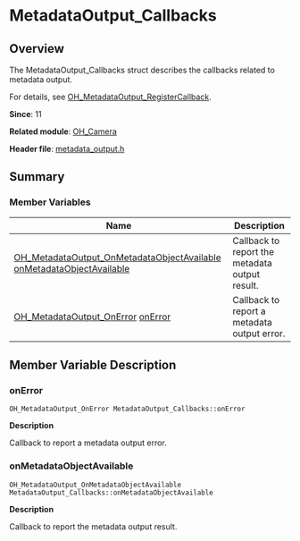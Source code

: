 # MetadataOutput_Callbacks


## Overview

The MetadataOutput_Callbacks struct describes the callbacks related to metadata output.

For details, see [OH_MetadataOutput_RegisterCallback](_o_h___camera.md#oh_metadataoutput_registercallback).

**Since**: 11

**Related module**: [OH_Camera](_o_h___camera.md)

**Header file**: [metadata_output.h](metadata__output_8h.md)


## Summary


### Member Variables

| Name| Description| 
| -------- | -------- |
| [OH_MetadataOutput_OnMetadataObjectAvailable](_o_h___camera.md#oh_metadataoutput_onmetadataobjectavailable) [onMetadataObjectAvailable](#onmetadataobjectavailable) | Callback to report the metadata output result.| 
| [OH_MetadataOutput_OnError](_o_h___camera.md#oh_metadataoutput_onerror) [onError](#onerror) | Callback to report a metadata output error.| 


## Member Variable Description


### onError

```
OH_MetadataOutput_OnError MetadataOutput_Callbacks::onError
```

**Description**

Callback to report a metadata output error.


### onMetadataObjectAvailable

```
OH_MetadataOutput_OnMetadataObjectAvailable MetadataOutput_Callbacks::onMetadataObjectAvailable
```

**Description**

Callback to report the metadata output result.
